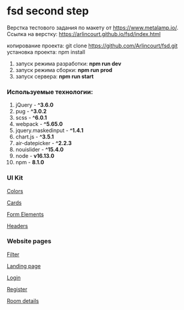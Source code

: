 # fsd second step 
Верстка тестового задания по макету от https://www.metalamp.io/. Ссылка на верстку: https://arlincourt.github.io/fsd/index.html

копирование проекта: git clone https://github.com/Arlincourt/fsd.git
установка проекта: npm install
1. запуск режима разработки: **npm run dev**
2. запуск режима сборки: **npm run prod**
3. запуск сервера: **npm run start**

### Используемые технологии:
1. jQuery - **^3.6.0**
2. pug - **^3.0.2**
3. scss - **^6.0.1**
4. webpack - **^5.65.0**
5. jquery.maskedinput - **^1.4.1**
6. chart.js - **^3.5.1**
7. air-datepicker - **^2.2.3**
8. nouislider - **^15.4.0**
9. node - **v16.13.0**
10. npm - **8.1.0**

### UI Kit

[Colors](https://arlincourt.github.io/fsd/colors.html)

[Cards](https://arlincourt.github.io/fsd/cards.html)

[Form Elements](https://arlincourt.github.io/fsd/form-elements.html)

[Headers](https://arlincourt.github.io/fsd/headers.html)

### Website pages

[Filter](https://arlincourt.github.io/fsd/filter.html)

[Landing page](https://arlincourt.github.io/fsd/landing-page.html)

[Login](https://arlincourt.github.io/fsd/login.html)

[Register](https://arlincourt.github.io/fsd/register.html)

[Room details](https://arlincourt.github.io/fsd/room-details.html)